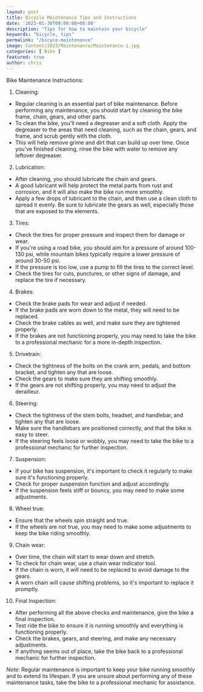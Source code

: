 ```yaml
---
layout: post
title: Bicycle Maintenance Tips and Instructions
date: '2023-01-30T09:00:00+00:00'
description: "Tips for how to maintain your bicycle"
keywords: "bicycle, tips"
permalink: "/bicyce-maintenance"
image: Content/2023/Maintenance/Maintenance-1.jpg
categories: [ Bike ]
featured: true
author: chris
---
```

Bike Maintenance Instructions:

1. Cleaning:
* Regular cleaning is an essential part of bike maintenance. Before performing any maintenance, you should start by cleaning the bike frame, chain, gears, and other parts.
* To clean the bike, you'll need a degreaser and a soft cloth. Apply the degreaser to the areas that need cleaning, such as the chain, gears, and frame, and scrub gently with the cloth.
* This will help remove grime and dirt that can build up over time. Once you've finished cleaning, rinse the bike with water to remove any leftover degreaser.
2. Lubrication:
* After cleaning, you should lubricate the chain and gears.
* A good lubricant will help protect the metal parts from rust and corrosion, and it will also make the bike run more smoothly.
* Apply a few drops of lubricant to the chain, and then use a clean cloth to spread it evenly. Be sure to lubricate the gears as well, especially those that are exposed to the elements.
3. Tires:
* Check the tires for proper pressure and inspect them for damage or wear.
* If you're using a road bike, you should aim for a pressure of around 100-130 psi, while mountain bikes typically require a lower pressure of around 30-50 psi.
* If the pressure is too low, use a pump to fill the tires to the correct level.
* Check the tires for cuts, punctures, or other signs of damage, and replace the tire if necessary.
4. Brakes:
* Check the brake pads for wear and adjust if needed.
* If the brake pads are worn down to the metal, they will need to be replaced.
* Check the brake cables as well, and make sure they are tightened properly.
* If the brakes are not functioning properly, you may need to take the bike to a professional mechanic for a more in-depth inspection.
5. Drivetrain:
* Check the tightness of the bolts on the crank arm, pedals, and bottom bracket, and tighten any that are loose.
* Check the gears to make sure they are shifting smoothly.
* If the gears are not shifting properly, you may need to adjust the derailleur.
6. Steering:
* Check the tightness of the stem bolts, headset, and handlebar, and tighten any that are loose.
* Make sure the handlebars are positioned correctly, and that the bike is easy to steer.
* If the steering feels loose or wobbly, you may need to take the bike to a professional mechanic for further inspection.
7. Suspension:
* If your bike has suspension, it's important to check it regularly to make sure it's functioning properly.
* Check for proper suspension function and adjust accordingly.
* If the suspension feels stiff or bouncy, you may need to make some adjustments.
8. Wheel true:
* Ensure that the wheels spin straight and true.
* If the wheels are not true, you may need to make some adjustments to keep the bike riding smoothly.
9. Chain wear:
* Over time, the chain will start to wear down and stretch.
* To check for chain wear, use a chain wear indicator tool.
* If the chain is worn, it will need to be replaced to avoid damage to the gears.
* A worn chain will cause shifting problems, so it's important to replace it promptly.
10. Final Inspection:
* After performing all the above checks and maintenance, give the bike a final inspection.
* Test ride the bike to ensure it is running smoothly and everything is functioning properly.
* Check the brakes, gears, and steering, and make any necessary adjustments.
* If anything seems out of place, take the bike back to a professional mechanic for further inspection.

*Note:* Regular maintenance is important to keep your bike running smoothly and to extend its lifespan. If you are unsure about performing any of these maintenance tasks, take the bike to a professional mechanic for assistance.